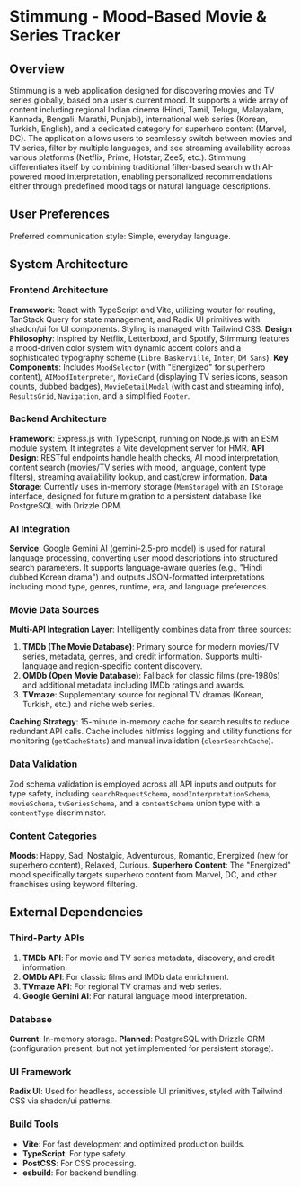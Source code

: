 # Stimmung - Mood-Based Movie & Series Tracker

## Overview

Stimmung is a web application designed for discovering movies and TV series globally, based on a user's current mood. It supports a wide array of content including regional Indian cinema (Hindi, Tamil, Telugu, Malayalam, Kannada, Bengali, Marathi, Punjabi), international web series (Korean, Turkish, English), and a dedicated category for superhero content (Marvel, DC). The application allows users to seamlessly switch between movies and TV series, filter by multiple languages, and see streaming availability across various platforms (Netflix, Prime, Hotstar, Zee5, etc.). Stimmung differentiates itself by combining traditional filter-based search with AI-powered mood interpretation, enabling personalized recommendations either through predefined mood tags or natural language descriptions.

## User Preferences

Preferred communication style: Simple, everyday language.

## System Architecture

### Frontend Architecture

**Framework**: React with TypeScript and Vite, utilizing wouter for routing, TanStack Query for state management, and Radix UI primitives with shadcn/ui for UI components. Styling is managed with Tailwind CSS.
**Design Philosophy**: Inspired by Netflix, Letterboxd, and Spotify, Stimmung features a mood-driven color system with dynamic accent colors and a sophisticated typography scheme (`Libre Baskerville`, `Inter`, `DM Sans`).
**Key Components**: Includes `MoodSelector` (with "Energized" for superhero content), `AIMoodInterpreter`, `MovieCard` (displaying TV series icons, season counts, dubbed badges), `MovieDetailModal` (with cast and streaming info), `ResultsGrid`, `Navigation`, and a simplified `Footer`.

### Backend Architecture

**Framework**: Express.js with TypeScript, running on Node.js with an ESM module system. It integrates a Vite development server for HMR.
**API Design**: RESTful endpoints handle health checks, AI mood interpretation, content search (movies/TV series with mood, language, content type filters), streaming availability lookup, and cast/crew information.
**Data Storage**: Currently uses in-memory storage (`MemStorage`) with an `IStorage` interface, designed for future migration to a persistent database like PostgreSQL with Drizzle ORM.

### AI Integration

**Service**: Google Gemini AI (gemini-2.5-pro model) is used for natural language processing, converting user mood descriptions into structured search parameters. It supports language-aware queries (e.g., "Hindi dubbed Korean drama") and outputs JSON-formatted interpretations including mood type, genres, runtime, era, and language preferences.

### Movie Data Sources

**Multi-API Integration Layer**: Intelligently combines data from three sources:
1. **TMDb (The Movie Database)**: Primary source for modern movies/TV series, metadata, genres, and credit information. Supports multi-language and region-specific content discovery.
2. **OMDb (Open Movie Database)**: Fallback for classic films (pre-1980s) and additional metadata including IMDb ratings and awards.
3. **TVmaze**: Supplementary source for regional TV dramas (Korean, Turkish, etc.) and niche web series.

**Caching Strategy**: 15-minute in-memory cache for search results to reduce redundant API calls. Cache includes hit/miss logging and utility functions for monitoring (`getCacheStats`) and manual invalidation (`clearSearchCache`).

### Data Validation

Zod schema validation is employed across all API inputs and outputs for type safety, including `searchRequestSchema`, `moodInterpretationSchema`, `movieSchema`, `tvSeriesSchema`, and a `contentSchema` union type with a `contentType` discriminator.

### Content Categories

**Moods**: Happy, Sad, Nostalgic, Adventurous, Romantic, Energized (new for superhero content), Relaxed, Curious.
**Superhero Content**: The "Energized" mood specifically targets superhero content from Marvel, DC, and other franchises using keyword filtering.

## External Dependencies

### Third-Party APIs

1.  **TMDb API**: For movie and TV series metadata, discovery, and credit information.
2.  **OMDb API**: For classic films and IMDb data enrichment.
3.  **TVmaze API**: For regional TV dramas and web series.
4.  **Google Gemini AI**: For natural language mood interpretation.

### Database

**Current**: In-memory storage.
**Planned**: PostgreSQL with Drizzle ORM (configuration present, but not yet implemented for persistent storage).

### UI Framework

**Radix UI**: Used for headless, accessible UI primitives, styled with Tailwind CSS via shadcn/ui patterns.

### Build Tools

-   **Vite**: For fast development and optimized production builds.
-   **TypeScript**: For type safety.
-   **PostCSS**: For CSS processing.
-   **esbuild**: For backend bundling.